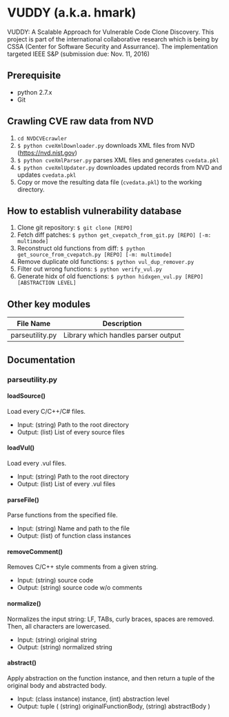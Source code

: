 # VUDDY (a.k.a. hmark)
VUDDY: A Scalable Approach for Vulnerable Code Clone Discovery.
This project is part of the international collaborative research which is being by CSSA (Center for Software Security and Assurrance).
The implementation targeted IEEE S&P (submission due: Nov. 11, 2016)

## Prerequisite
* python 2.7.x
* Git

## Crawling CVE raw data from NVD
1. `cd NVDCVEcrawler`
2. `$ python cveXmlDownloader.py` downloads XML files from NVD (https://nvd.nist.gov)
3. `$ python cveXmlParser.py` parses XML files and generates `cvedata.pkl`
4. `$ python cveXmlUpdater.py` downloades updated records from NVD and updates `cvedata.pkl`
5. Copy or move the resulting data file (`cvedata.pkl`) to the working directory.

## How to establish vulnerability database
1. Clone git repository: `$ git clone [REPO]`
2. Fetch diff patches: `$ python get_cvepatch_from_git.py [REPO] [-m: multimode]`
3. Reconstruct old functions from diff: `$ python get_source_from_cvepatch.py [REPO] [-m: multimode]`
4. Remove duplicate old functions: `$ python vul_dup_remover.py`
5. Filter out wrong functions: `$ python verify_vul.py`
6. Generate hidx of old fuenctions: `$ python hidxgen_vul.py [REPO] [ABSTRACTION LEVEL]`

## Other key modules
File Name       | Description
--------------- | -----------
parseutility.py | Library which handles parser output
<!-- 

1. Library
  + parseutility.py
2. Vulnerability Retrievers
  + get_cvepatch_from_git.py
  + get_source_from_cvepatch.py
3. Hash-index Generators
  + hidxgen_src.py
  + hidxgen_vul.py

You don't have to worry about the rest of the files.

I just don't wanna be bothered by cleanups. -->

## Documentation
### parseutility.py

#### loadSource()
Load every C/C++/C# files.
* Input: (string) Path to the root directory
* Output: (list) List of every source files

#### loadVul()
Load every .vul files.
* Input: (string) Path to the root directory
* Output: (list) List of every .vul files

#### parseFile()
Parse functions from the specified file.
* Input: (string) Name and path to the file
* Output: (list) of function class instances

#### removeComment()
Removes C/C++ style comments from a given string.
* Input: (string) source code
* Output: (string) source code w/o comments

#### normalize()
Normalizes the input string: LF, TABs, curly braces, spaces are removed.
Then, all characters are lowercased.
* Input: (string) original string
* Output: (string) normalized string

#### abstract()
Apply abstraction on the function instance, and then return a tuple of the original body and abstracted body.
* Input: (class instance) instance, (int) abstraction level
* Output: tuple ( (string) originalFunctionBody, (string) abstractBody )


